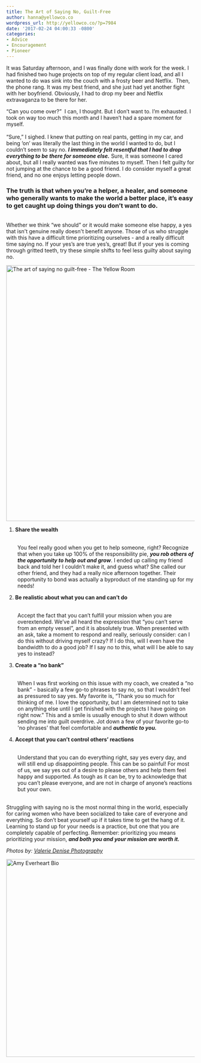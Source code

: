 ```yaml
---
title: The Art of Saying No, Guilt-Free
author: hanna@yellowco.co
wordpress_url: http://yellowco.co/?p=7984
date: '2017-02-24 04:00:33 -0800'
categories:
- Advice
- Encouragement
- Pioneer
---
```

<p> It was Saturday afternoon, and I was finally done with work for the week. I had finished two huge projects on top of my regular client load, and all I wanted to do was sink into the couch with a frosty beer and Netflix.&nbsp;  Then, the phone rang. It was my best friend, and she just had yet another fight with her boyfriend. Obviously, I had to drop my beer and Netflix extravaganza to be there for her. </p>
<p> &ldquo;Can you come over?&rdquo;&nbsp;  I can, I thought. But I don&rsquo;t want to. I&rsquo;m exhausted. I took on way too much this month and I haven&rsquo;t had a spare moment for myself.<br />
  <br />
  &ldquo;Sure,&rdquo; I sighed. I knew that putting on real pants, getting in my car, and being &lsquo;on&rsquo; was literally the last thing in the world I wanted to do, but I couldn&rsquo;t seem to say no. <em><strong>I immediately felt resentful that I had to drop everything to be there for someone else.</strong></em> Sure, it was someone I cared about, but all I really wanted was five minutes to myself. Then I felt guilty for not jumping at the chance to be a good friend. I do consider myself a great friend, and no one enjoys letting people down. </p>
<h3><strong>The truth is that when you&rsquo;re a helper, a healer, and someone who generally wants to make the world a better place, it&rsquo;s easy to get caught up doing things you don&rsquo;t want to do.&nbsp;</strong></h3><br />
 Whether we think &ldquo;we should&rdquo; or it would make someone else happy, a yes that isn't genuine really doesn't benefit anyone. Those of us who struggle with this have a difficult time prioritizing ourselves - and a really difficult time saying no. If your yes&rsquo;s are true yes&rsquo;s, great! But if your yes is coming through gritted teeth, try these simple shifts to feel less guilty about saying no. </p>
<p><img class="aligncenter size-full wp-image-7988" src="http://yellowco.co/wp-content/uploads/2017/02/ValerieDenisePhotos-5.jpg" alt="The art of saying no guilt-free - The Yellow Room" width="1024" height="683" /></p>
<ol>
<li><b> Share the wealth</b></li><br />
</ol></p>
<p style="padding-left: 30px;"> You feel really good when you get to help someone, right? Recognize that when you take up 100% of the responsibility pie, <em><strong>you rob others of the opportunity to help out and grow</strong></em>. I ended up calling my friend back and told her I couldn&rsquo;t make it, and guess what? She called our other friend, and they had a really nice afternoon together. Their opportunity to bond was actually a byproduct of me standing up for my needs! </p></p>
<ol start="2">
<li><b>Be realistic about what you can and can&rsquo;t do</b></li><br />
</ol></p>
<p style="padding-left: 30px;"> Accept the fact that you can&rsquo;t fulfill your mission when you are overextended. We&rsquo;ve all heard the expression that &ldquo;you can&rsquo;t serve from an empty vessel&rdquo;, and it is absolutely true. When presented with an ask, take a moment to respond and really, seriously consider: can I do this without driving myself crazy? If I do this, will&nbsp;I even have the bandwidth to do a good job? If I say no to this, what will I be able to say yes to instead? </p></p>
<ol start="3">
<li><b> Create a &ldquo;no bank&rdquo;</b></li><br />
</ol></p>
<p style="padding-left: 30px;"> When I was first working on this issue with my coach, we created a &ldquo;no bank&rdquo; - basically a few go-to phrases to&nbsp;say no, so that I wouldn&rsquo;t feel as pressured to say yes. My favorite is, &ldquo;Thank you so much for thinking of me. I love the opportunity, but I am determined not to take on anything else until I get finished with the projects I have going on right now.&rdquo; This and a smile is usually enough to shut it down without sending me into guilt overdrive. Jot down a few of your favorite go-to 'no phrases' that feel comfortable and <em><strong>authentic to you</strong><strong>.</strong></em> </p></p>
<ol start="4">
<li><b> Accept that you can&rsquo;t control others&rsquo; reactions</b></li><br />
</ol></p>
<p style="padding-left: 30px;"> Understand that you can do everything right, say yes every day, and will still end up disappointing people. This can be so painful! For most of us, we say yes out of a desire to please others and help them feel happy and supported. As tough as it can be, try to acknowledge that you can&rsquo;t please everyone, and are not&nbsp;in charge of anyone&rsquo;s reactions but your own. </p><br />
 Struggling with saying no is the most normal thing in the world, especially for caring women who have been socialized to take care of everyone and everything. So don&rsquo;t beat yourself up if it takes time to get the hang of it. Learning to stand up for your needs is a practice, but&nbsp;one that you are completely capable of perfecting. Remember: prioritizing you means prioritizing your mission, <em><strong>and both you and your mission are worth it.</strong></em> </p>
<p><em>Photos by:&nbsp;<a href="http://www.valeriedenisephotos.com/" target="_blank" data-saferedirecturl="https://www.google.com/url?hl=en&amp;q=http://www.valeriedenisephotos.com/&amp;source=gmail&amp;ust=1486613173323000&amp;usg=AFQjCNGh_6O0zQcYoowa4_1zqEKyaR5vAw">Valerie Denise Photography</a></em></p>
<p><a href="http://www.amyeverhartcoaching.com/" target="_blank"><img class="aligncenter wp-image-7985 size-full" src="http://yellowco.co/wp-content/uploads/2017/02/Amy-Everheart-Bio.jpg" alt="Amy Everheart Bio" width="1400" height="528" /></a></p>
<p>&nbsp;</p>
